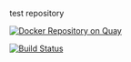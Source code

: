 test repository

[![Docker Repository on Quay](https://quay.io/repository/kaykelins/teste/status "Docker Repository on Quay")](https://quay.io/repository/kaykelins/teste)

[![Build Status](http://localhost:8080/buildStatus/icon?job=teste/master)](http://localhost:8080/job/teste/job/master/)
